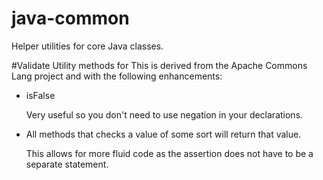 java-common
============
Helper utilities for core Java classes.


#Validate
Utility methods for
This is derived from the Apache Commons Lang project and with the following enhancements:

- isFalse

    Very useful so you don't need to use negation in your declarations.
- All methods that checks a value of some sort will return that value.

    This allows for more fluid code as the assertion does not have to be a separate statement.

